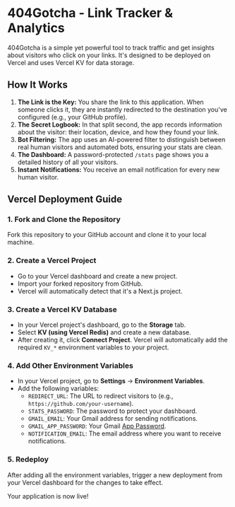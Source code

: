 # 404Gotcha - Link Tracker & Analytics

404Gotcha is a simple yet powerful tool to track traffic and get insights about visitors who click on your links. It's designed to be deployed on Vercel and uses Vercel KV for data storage.

## How It Works

1.  **The Link is the Key:** You share the link to this application. When someone clicks it, they are instantly redirected to the destination you've configured (e.g., your GitHub profile).
2.  **The Secret Logbook:** In that split second, the app records information about the visitor: their location, device, and how they found your link.
3.  **Bot Filtering:** The app uses an AI-powered filter to distinguish between real human visitors and automated bots, ensuring your stats are clean.
4.  **The Dashboard:** A password-protected `/stats` page shows you a detailed history of all your visitors.
5.  **Instant Notifications:** You receive an email notification for every new human visitor.

## Vercel Deployment Guide

### 1. Fork and Clone the Repository

Fork this repository to your GitHub account and clone it to your local machine.

### 2. Create a Vercel Project

- Go to your Vercel dashboard and create a new project.
- Import your forked repository from GitHub.
- Vercel will automatically detect that it's a Next.js project.

### 3. Create a Vercel KV Database

- In your Vercel project's dashboard, go to the **Storage** tab.
- Select **KV (using Vercel Redis)** and create a new database.
- After creating it, click **Connect Project**. Vercel will automatically add the required `KV_*` environment variables to your project.

### 4. Add Other Environment Variables

- In your Vercel project, go to **Settings** -> **Environment Variables**.
- Add the following variables:
  - `REDIRECT_URL`: The URL to redirect visitors to (e.g., `https://github.com/your-username`).
  - `STATS_PASSWORD`: The password to protect your dashboard.
  - `GMAIL_EMAIL`: Your Gmail address for sending notifications.
  - `GMAIL_APP_PASSWORD`: Your Gmail [App Password](https://support.google.com/accounts/answer/185833).
  - `NOTIFICATION_EMAIL`: The email address where you want to receive notifications.

### 5. Redeploy

After adding all the environment variables, trigger a new deployment from your Vercel dashboard for the changes to take effect.

Your application is now live!

